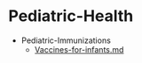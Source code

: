 
# Pediatric-Health

- Pediatric-Immunizations
  - [Vaccines-for-infants.md](./Vaccines-for-infants.md)
